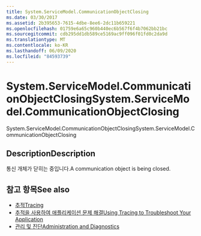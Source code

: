 ```yaml
---
title: System.ServiceModel.CommunicationObjectClosing
ms.date: 03/30/2017
ms.assetid: 2b395653-7615-4dbe-8ee6-2dc11b659221
ms.openlocfilehash: 01759e6a65c960b440ec6b567f6f4b7062bb21bc
ms.sourcegitcommit: cdb295dd1db589ce5169ac9ff096f01fd0c2da9d
ms.translationtype: MT
ms.contentlocale: ko-KR
ms.lasthandoff: 06/09/2020
ms.locfileid: "84593739"
---
```

# <a name="systemservicemodelcommunicationobjectclosing"></a><span data-ttu-id="ffb33-102">System.ServiceModel.CommunicationObjectClosing</span><span class="sxs-lookup"><span data-stu-id="ffb33-102">System.ServiceModel.CommunicationObjectClosing</span></span>
<span data-ttu-id="ffb33-103">System.ServiceModel.CommunicationObjectClosing</span><span class="sxs-lookup"><span data-stu-id="ffb33-103">System.ServiceModel.CommunicationObjectClosing</span></span>  
  
## <a name="description"></a><span data-ttu-id="ffb33-104">Description</span><span class="sxs-lookup"><span data-stu-id="ffb33-104">Description</span></span>  
 <span data-ttu-id="ffb33-105">통신 개체가 닫히는 중입니다.</span><span class="sxs-lookup"><span data-stu-id="ffb33-105">A communication object is being closed.</span></span>  
  
## <a name="see-also"></a><span data-ttu-id="ffb33-106">참고 항목</span><span class="sxs-lookup"><span data-stu-id="ffb33-106">See also</span></span>

- [<span data-ttu-id="ffb33-107">추적</span><span class="sxs-lookup"><span data-stu-id="ffb33-107">Tracing</span></span>](index.md)
- [<span data-ttu-id="ffb33-108">추적을 사용하여 애플리케이션 문제 해결</span><span class="sxs-lookup"><span data-stu-id="ffb33-108">Using Tracing to Troubleshoot Your Application</span></span>](using-tracing-to-troubleshoot-your-application.md)
- [<span data-ttu-id="ffb33-109">관리 및 진단</span><span class="sxs-lookup"><span data-stu-id="ffb33-109">Administration and Diagnostics</span></span>](../index.md)

